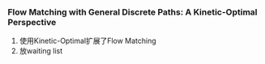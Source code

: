 ### Flow Matching with General Discrete Paths: A Kinetic-Optimal Perspective
1. 使用Kinetic-Optimal扩展了Flow Matching
2. 放waiting list